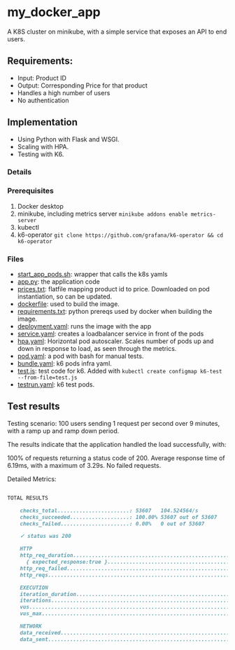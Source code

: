 # my_docker_app
A K8S cluster on minikube, with a simple service that exposes an API to end users.
## Requirements:
- Input: Product ID
- Output: Corresponding Price for that product
- Handles a high number of users
- No authentication

## Implementation
- Using Python with Flask and WSGI.
- Scaling with HPA.
- Testing with K6.

### Details
### Prerequisites
1. Docker desktop
2. minikube, including metrics server 
`minikube addons enable metrics-server`
3. kubectl
4. k6-operator `git clone https://github.com/grafana/k6-operator && cd k6-operator`

### Files
- [start_app_pods.sh](./start_app_pods.sh): wrapper that calls the k8s yamls
- [app.py](app.py): the application code
- [prices.txt](./prices.txt): flatfile mapping product id to price. Downloaded on pod instantiation, so can be updated.
- [dockerfile](./dockerfile): used to build the image.
- [requirements.txt](./requirements.txt): python prereqs used by docker when building the image.
- [deployment.yaml](./deployment.yaml): runs the image with the app
- [service.yaml](./service.yaml): creates a loadbalancer service in front of the pods
- [hpa.yaml](./hpa.yaml): Horizontal pod autoscaler. Scales number of pods up and down in response to load, as seen through the metrics.
- [pod.yaml](./pod.yaml): a pod with bash for manual tests.
- [bundle.yaml](./bundle.yaml): k6 pods infra yaml.
- [test.js](./test.js): test code for k6. Added with `kubectl create configmap k6-test --from-file=test.js`
- [testrun.yaml](./testrun.yaml): k6 test pods.

## Test results
Testing scenario: 100 users sending 1 request per second over 9 minutes, with a ramp up and ramp down period.

The results indicate that the application handled the load successfully, with:

100% of requests returning a status code of 200.
Average response time of 6.19ms, with a maximum of 3.29s.
No failed requests.

Detailed Metrics:
```markdown

TOTAL RESULTS

    checks_total.......................: 53607   104.524564/s
    checks_succeeded...................: 100.00% 53607 out of 53607
    checks_failed......................: 0.00%   0 out of 53607

    ✓ status was 200

    HTTP
    http_req_duration.......................................................: avg=6.19ms min=335.11µs med=2ms max=3.29s p(90)=3.25ms p(95)=4.16ms
      { expected_response:true }............................................: avg=6.19ms min=335.11µs med=2ms max=3.29s p(90)=3.25ms p(95)=4.16ms
    http_req_failed.........................................................: 0.00%  0 out of 53607
    http_reqs...............................................................: 53607  104.524564/s

    EXECUTION
    iteration_duration......................................................: avg=1s     min=1s       med=1s  max=4.29s p(90)=1s     p(95)=1s
    iterations..............................................................: 53607  104.524564/s
    vus.....................................................................: 1      min=0          max=100
    vus_max.................................................................: 100    min=100        max=100

    NETWORK
    data_received...........................................................: 8.4 MB 16 kB/s
    data_sent...............................................................: 7.1 MB 14 kB/s